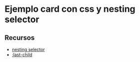 # Ejemplo card con css y nesting selector

## Recursos
- [nesting selector](https://developer.mozilla.org/en-US/docs/Web/CSS/Nesting_selector)
- [:last-child](https://developer.mozilla.org/es/docs/Web/CSS/:last-child)